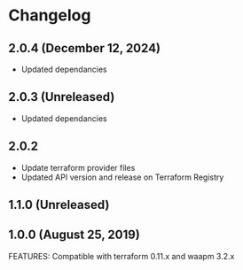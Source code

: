 # Changelog

## 2.0.4 (December 12, 2024)

- Updated dependancies

## 2.0.3 (Unreleased)

- Updated dependancies

## 2.0.2

- Update terraform provider files
- Updated API version and release on Terraform Registry

## 1.1.0 (Unreleased)

## 1.0.0 (August 25, 2019)

FEATURES:
Compatible with terraform 0.11.x and waapm 3.2.x
